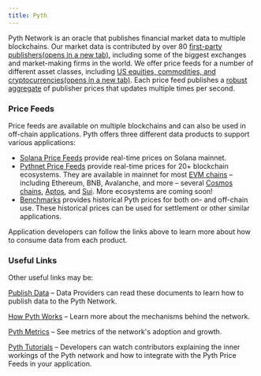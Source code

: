 ```yaml
---
title: Pyth
---
```

Pyth Network is an oracle that publishes financial market data to multiple blockchains. Our market data is contributed by over 80 [first-party publishers(opens in a new tab)](https://pyth.network/publishers/), including some of the biggest exchanges and market-making firms in the world. We offer price feeds for a number of different asset classes, including [US equities, commodities, and cryptocurrencies(opens in a new tab)](https://pyth.network/price-feeds/). Each price feed publishes a [robust aggregate](https://docs.pyth.network/documentation/how-pyth-works/price-aggregation) of publisher prices that updates multiple times per second.

### Price Feeds

Price feeds are available on multiple blockchains and can also be used in off-chain applications. Pyth offers three different data products to support various applications:

* [Solana Price Feeds](https://docs.pyth.network/documentation/solana-price-feeds) provide real-time prices on Solana mainnet.
* [Pythnet Price Feeds](https://docs.pyth.network/documentation/pythnet-price-feeds) provide real-time prices for 20+ blockchain ecosystems. They are available in mainnet for most [EVM chains](https://docs.pyth.network/documentation/pythnet-price-feeds/evm) – including Ethereum, BNB, Avalanche, and more – several [Cosmos chains](https://docs.pyth.network/documentation/pythnet-price-feeds/cosmwasm), [Aptos](https://docs.pyth.network/documentation/pythnet-price-feeds/aptos), and [Sui](https://docs.pyth.network/documentation/pythnet-price-feeds/sui). More ecosystems are coming soon!
* [Benchmarks](https://docs.pyth.network/documentation/benchmarks) provides historical Pyth prices for both on- and off-chain use. These historical prices can be used for settlement or other similar applications.

Application developers can follow the links above to learn more about how to consume data from each product.

### Useful Links

Other useful links may be:

[Publish Data](https://docs.pyth.network/documentation/publish-data) – Data Providers can read these documents to learn how to publish data to the Pyth Network.

[How Pyth Works](https://docs.pyth.network/documentation/how-pyth-works) – Learn more about the mechanisms behind the network.

[Pyth Metrics](https://docs.pyth.network/documentation/metrics) – See metrics of the network's adoption and growth.

[Pyth Tutorials](https://youtube.com/playlist?list=PL-wxIsxi1V--5-p0eREKI0H8eszz7MGEg) – Developers can watch contributors explaining the inner workings of the Pyth network and how to integrate with the Pyth Price Feeds in your application.
